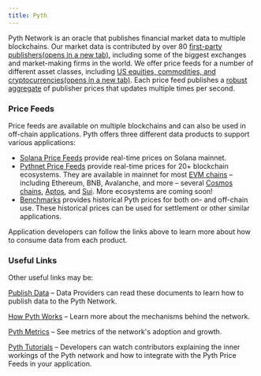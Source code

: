 ```yaml
---
title: Pyth
---
```

Pyth Network is an oracle that publishes financial market data to multiple blockchains. Our market data is contributed by over 80 [first-party publishers(opens in a new tab)](https://pyth.network/publishers/), including some of the biggest exchanges and market-making firms in the world. We offer price feeds for a number of different asset classes, including [US equities, commodities, and cryptocurrencies(opens in a new tab)](https://pyth.network/price-feeds/). Each price feed publishes a [robust aggregate](https://docs.pyth.network/documentation/how-pyth-works/price-aggregation) of publisher prices that updates multiple times per second.

### Price Feeds

Price feeds are available on multiple blockchains and can also be used in off-chain applications. Pyth offers three different data products to support various applications:

* [Solana Price Feeds](https://docs.pyth.network/documentation/solana-price-feeds) provide real-time prices on Solana mainnet.
* [Pythnet Price Feeds](https://docs.pyth.network/documentation/pythnet-price-feeds) provide real-time prices for 20+ blockchain ecosystems. They are available in mainnet for most [EVM chains](https://docs.pyth.network/documentation/pythnet-price-feeds/evm) – including Ethereum, BNB, Avalanche, and more – several [Cosmos chains](https://docs.pyth.network/documentation/pythnet-price-feeds/cosmwasm), [Aptos](https://docs.pyth.network/documentation/pythnet-price-feeds/aptos), and [Sui](https://docs.pyth.network/documentation/pythnet-price-feeds/sui). More ecosystems are coming soon!
* [Benchmarks](https://docs.pyth.network/documentation/benchmarks) provides historical Pyth prices for both on- and off-chain use. These historical prices can be used for settlement or other similar applications.

Application developers can follow the links above to learn more about how to consume data from each product.

### Useful Links

Other useful links may be:

[Publish Data](https://docs.pyth.network/documentation/publish-data) – Data Providers can read these documents to learn how to publish data to the Pyth Network.

[How Pyth Works](https://docs.pyth.network/documentation/how-pyth-works) – Learn more about the mechanisms behind the network.

[Pyth Metrics](https://docs.pyth.network/documentation/metrics) – See metrics of the network's adoption and growth.

[Pyth Tutorials](https://youtube.com/playlist?list=PL-wxIsxi1V--5-p0eREKI0H8eszz7MGEg) – Developers can watch contributors explaining the inner workings of the Pyth network and how to integrate with the Pyth Price Feeds in your application.
